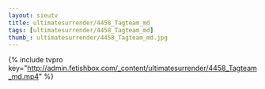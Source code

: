 ```yaml
--- 
layout: sieutv
title: ultimatesurrender/4458_Tagteam_md
tags: [ultimatesurrender/4458_Tagteam_md]
thumb_: ultimatesurrender/4458_Tagteam_md.jpg
---
```

{% include tvpro key="http://admin.fetishbox.com/_content/ultimatesurrender/4458_Tagteam_md.mp4" %} 
